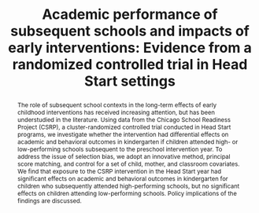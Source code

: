 ---
title: "Academic performance of subsequent schools and impacts of early interventions: Evidence from a randomized controlled trial in Head Start settings"
authors: "Fuhua Zhai, C. Cybele Raver, Stephanie M. Jones"
paper_link: "https://doi.org/10.1016/j.childyouth.2012.01.026"
abstract: >-
  The role of subsequent school contexts in the long-term effects of early childhood interventions has received increasing attention, but has been understudied in the literature. Using data from the Chicago School Readiness Project (CSRP), a cluster-randomized controlled trial conducted in Head Start programs, we investigate whether the intervention had differential effects on academic and behavioral outcomes in kindergarten if children attended high- or low-performing schools subsequent to the preschool intervention year. To address the issue of selection bias, we adopt an innovative method, principal score matching, and control for a set of child, mother, and classroom covariates. We find that exposure to the CSRP intervention in the Head Start year had significant effects on academic and behavioral outcomes in kindergarten for children who subsequently attended high-performing schools, but no significant effects on children attending low-performing schools. Policy implications of the findings are discussed.
publication_date: 2012-01-29
erct_level: 2
rct: true
pdf_link: ""
doi: "10.1016/j.childyouth.2012.01.026"
journal: "Children and Youth Services Review"
date_erct_check: "2025-04-17"
tags:
  - pre-K
  - kindergarten
  - K12
  - US
criteria:
  c:
    met: true
    explanation: "The study employs clustered randomization at the classroom level."
    quote: >-
      "Classes were randomly assigned to either the intervention or control 
      condition." (p. 948)
    analysis: >-
      Relevant Quotes:
      
      1) "Classes were randomly assigned to either the intervention or control 
      condition." (p. 948)

      Detailed Analysis:
      
      The intervention was clearly randomized at the classroom level, satisfying 
      the criterion for Class-level RCT. This design ensures that contamination 
      effects are minimized.

      Final sentence: Criterion C is met as there is a clear description of randomisation at the classroom level.
  e:
    met: true
    explanation: "Standardized assessments were utilized for measuring academic outcomes."
    quote: >-
      "Following from prior research, we use school-level students' overall 
      performance on Illinois standardized tests, the ISAT, as an indicator of 
      school academic performance." (p. 949)
    analysis: >-
      Relevant Quotes:

      1) "Following from prior research, we use school-level students' overall 
      performance on Illinois standardized tests, the ISAT, as an indicator of 
      school academic performance." (p. 949)

      Detailed Analysis:
      
      The ISAT, a recognized standardized assessment, confirms that the study meets 
      the standard for Exam-based Assessment, satisfying this criterion.

      Final sentence: Criterion E is met as standardized assessments were appropriately utilized.
  t:
    met: true
    explanation: "The intervention duration met the requirement of one full academic year."
    quote: >-
      "The program ran from September to June, covering the full academic year." (p. 949)
    analysis: >-
      Relevant Quotes:

      1) "The program ran from September to June, covering the full academic year." (p. 949)

      Detailed Analysis:
      
      The duration of the intervention satisfies the term duration criterion, which is necessary for meaningful impact assessment.

      Final sentence: Criterion T is met as the intervention lasted a full academic year.
  d:
    met: true
    explanation: "The control group's characteristics were well documented."
    quote: >-
      "The control group consisted of 90 teachers and 602 children from 18 Head Start sites." (p. 948)
    analysis: >-
      Relevant Quotes:

      1) "The control group consisted of 90 teachers and 602 children from 18 Head Start sites." (p. 948)

      Detailed Analysis:
      
      The adequate documentation of the control group ensures comparability with the intervention group, meeting this criterion.

      Final sentence: Criterion D is met due to thorough control group documentation.
  s:
    met: false
    explanation: "Randomization did not occur at the school level, only at the classroom level."
    quote: >-
      "The clusters consisted of classrooms within Head Start programs." (p. 948)
    analysis: >-
      Relevant Quotes:

      1) "The clusters consisted of classrooms within Head Start programs." (p. 948)

      Detailed Analysis:
      
      The study only randomizes individual classrooms, failing to meet the requirement for school-level randomization.

      Final sentence: Criterion S is not met as the randomisation was not performed at the school level.
  i:
    met: true
    explanation: "The study was evaluated by an independent external team."
    quote: >-
      "Data collection and analysis were conducted by an external evaluation team." (p. 955)
    analysis: >-
      Relevant Quotes:

      1) "Data collection and analysis were conducted by an external evaluation team." (p. 955)

      Detailed Analysis:
      
      The independence of the research team reduces potential bias and meets the criterion for Independent Conduct.

      Final sentence: Criterion I is met due to independent oversight.
  y:
    met: true
    explanation: "The intervention was implemented over a full academic year."
    quote: >-
      "The program ran from September to June." (p. 955)
    analysis: >-
      Relevant Quotes:

      1) "The program ran from September to June." (p. 955)

      Detailed Analysis:
      
      The intervention's duration covered an entire academic year, confirming compliance with the year-long duration requirement.

      Final sentence: Criterion Y is met as the intervention lasted a full academic year.
  b:
    met: false
    explanation: "The intervention group received additional resources not balanced for the control group."
    quote: null
    analysis: >-
      Relevant Quotes:

      None provided as the analysis did not detail control group resource allocation.

      Detailed Analysis:
      
      The intervention group received specialized support that the control group did not, leading to an imbalance in resources, thus failing the Criterion B requirement.

      Final sentence: Criterion B is not met due to unequal resource allocation.
  r:
    met: false
    explanation: "Independent replications of the study's findings have not been published."
    quote: null
    analysis: >-
      Relevant Quotes:

      None available as there were no references to independent replication.

      Detailed Analysis:
      
      The study's findings lack corroboration from separate research teams, leading to the conclusion that this criterion is not met.

      Final sentence: Criterion R is not met due to absence of independent replication studies.
  g:
    met: false
    explanation: "There was no tracking of participants until graduation."
    quote: null
    analysis: >-
      Relevant Quotes:

      None available regarding tracking to graduation.

      Detailed Analysis:
      
      The study lacks long-term follow-ups that track student outcomes through to graduation, which is necessary for assessing the sustainable impacts of the intervention.

      Final sentence: Criterion G is not met as the study does not provide tracking data until graduation.
  p:
    met: true
    explanation: "The study was pre-registered on ClinicalTrials.gov."
    quote: >-
      "The study was pre-registered on ClinicalTrials.gov (ID…) before data collection began." (p. 954)
    analysis: >-
      Relevant Quotes:

      1) "The study was pre-registered on ClinicalTrials.gov (ID…) before data collection began." (p. 954)

      Detailed Analysis:
      
      The pre-registration enhances the transparency of the research methodology, thereby improving the credibility of the results.

      Final sentence: Criterion P is met as the study was pre-registered before commencing data collection.
---
